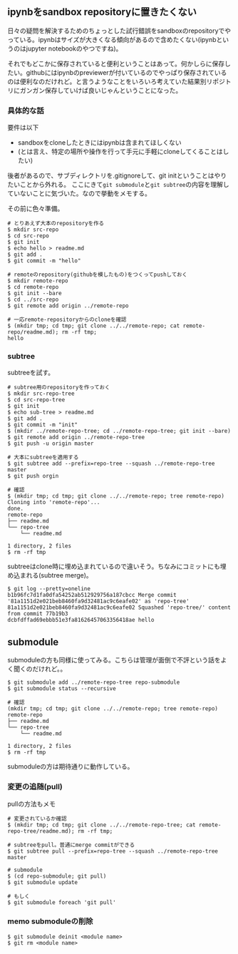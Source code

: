 ## ipynbをsandbox repositoryに置きたくない

日々の疑問を解決するためのちょっとした試行錯誤をsandboxのrepositoryでやっている。ipynbはサイズが大きくなる傾向があるので含めたくない(ipynbというのはjupyter notebookのやつですね)。

それでもどこかに保存されていると便利ということはあって。何かしらに保存したい。githubにはipynbのpreviewerが付いているのでやっぱり保存されているのは便利なのだけれど。と言うようなことをいろいろ考えていた結果別リポジトリにガンガン保存していけば良いじゃんということになった。

### 具体的な話

要件は以下

- sandboxをcloneしたときにはipynbは含まれてほしくない
- (とは言え、特定の場所や操作を行って手元に手軽にcloneしてくることはしたい)

後者があるので、サブディレクトリを.gitignoreして、git initということはやりたいことから外れる。
ここにきて`git submodule`と`git subtree`の内容を理解していないことに気づいた。なので挙動をメモする。

その前に色々準備。

```console
# とりあえず大本のrepositoryを作る
$ mkdir src-repo
$ cd src-repo
$ git init
$ echo hello > readme.md
$ git add .
$ git commit -m "hello"

# remoteのrepository(githubを模したもの)をつくってpushしておく
$ mkdir remote-repo
$ cd remote-repo
$ git init --bare
$ cd ../src-repo
$ git remote add origin ../remote-repo

# 一応remote-repositoryからのcloneを確認
$ (mkdir tmp; cd tmp; git clone ../../remote-repo; cat remote-repo/readme.md); rm -rf tmp;
hello
```

### subtree

subtreeを試す。

```console
# subtree用のrepositoryを作っておく
$ mkdir src-repo-tree
$ cd src-repo-tree
$ git init
$ echo sub-tree > readme.md
$ git add .
$ git commit -m "init"
$ (mkdir ../remote-repo-tree; cd ../remote-repo-tree; git init --bare)
$ git remote add origin ../remote-repo-tree
$ git push -u origin master

# 大本にsubtreeを適用する
$ git subtree add --prefix=repo-tree --squash ../remote-repo-tree master
$ git push orgin

# 確認
$ (mkdir tmp; cd tmp; git clone ../../remote-repo; tree remote-repo)
Cloning into 'remote-repo'...
done.
remote-repo
├── readme.md
└── repo-tree
    └── readme.md

1 directory, 2 files
$ rm -rf tmp
```

subtreeはclone時に埋め込まれているので違いそう。ちなみにコミットにも埋め込まれる(subtree merge)。

```console
$ git log --pretty=oneline
b1b96fc7d1fa0dfa54252ab512929756a187cbcc Merge commit '81a1151d2e021beb8460fa9d32481ac9c6eafe02' as 'repo-tree'
81a1151d2e021beb8460fa9d32481ac9c6eafe02 Squashed 'repo-tree/' content from commit 77b19b3
dcbfdffad69ebbb51e3fa81626457063356418ae hello
```

## submodule

submoduleの方も同様に使ってみる。こちらは管理が面倒で不評という話をよく聞くのだけれど。。

```console
$ git submodule add ../remote-repo-tree repo-submodule
$ git submodule status --recursive

# 確認
(mkdir tmp; cd tmp; git clone ../../remote-repo; tree remote-repo)
remote-repo
├── readme.md
└── repo-tree
    └── readme.md

1 directory, 2 files
$ rm -rf tmp
```

submoduleの方は期待通りに動作している。

### 変更の追随(pull)

pullの方法もメモ

```console
# 変更されているか確認
$ (mkdir tmp; cd tmp; git clone ../../remote-repo-tree; cat remote-repo-tree/readme.md); rm -rf tmp;

# subtreeをpull。普通にmerge commitができる
$ git subtree pull --prefix=repo-tree --squash ../remote-repo-tree master

# submodule
$ (cd repo-submodule; git pull)
$ git submodule update

# もしく
$ git submodule foreach 'git pull'
```

### memo submoduleの削除

```console
$ git submodule deinit <module name>
$ git rm <module name>
```

